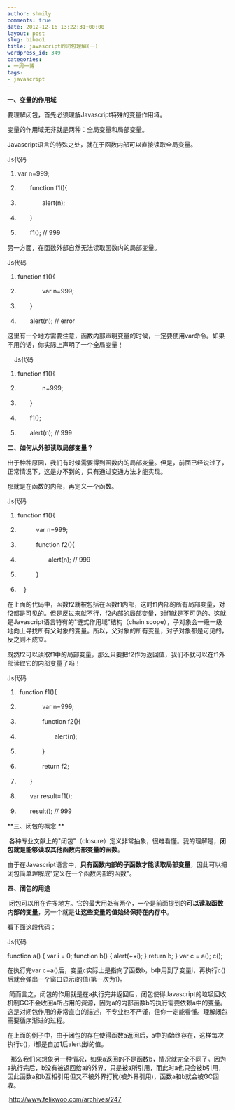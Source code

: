```yaml
---
author: shmily
comments: true
date: 2012-12-16 13:22:31+00:00
layout: post
slug: bibao1
title: javascript的闭包理解(一)
wordpress_id: 349
categories:
- 一周一博
tags:
- javascript
---
```




**一、变量的作用域**

要理解闭包，首先必须理解Javascript特殊的变量作用域。

变量的作用域无非就是两种：全局变量和局部变量。

Javascript语言的特殊之处，就在于函数内部可以直接读取全局变量。










Js代码








	
  1. var n=999;

	
  2. 　　function f1(){

	
  3. 　　　　alert(n);

	
  4. 　　}

	
  5. 　　f1(); // 999





另一方面，在函数外部自然无法读取函数内的局部变量。

Js代码






	
  1. function f1(){

	
  2. 　　　　var n=999;

	
  3. 　　}

	
  4. 　　alert(n); // error









这里有一个地方需要注意，函数内部声明变量的时候，一定要使用var命令。如果不用的话，你实际上声明了一个全局变量！








    Js代码








	
  1. function f1(){

	
  2. 　　　　n=999;

	
  3. 　　}

	
  4. 　　f1();

	
  5. 　　alert(n); // 999







**二、如何从外部读取局部变量？**

出于种种原因，我们有时候需要得到函数内的局部变量。但是，前面已经说过了，正常情况下，这是办不到的，只有通过变通方法才能实现。

那就是在函数的内部，再定义一个函数。

Js代码



	
  1. function f1(){

	
  2. 　　　var n=999;

	
  3. 　　　function f2(){

	
  4. 　　　　　alert(n); // 999

	
  5. 　　　}

	
  6. 　}


在上面的代码中，函数f2就被包括在函数f1内部，这时f1内部的所有局部变量，对f2都是可见的。但是反过来就不行，f2内部的局部变量，对f1就是不可见的。这就是Javascript语言特有的"链式作用域"结构（chain scope），子对象会一级一级地向上寻找所有父对象的变量。所以，父对象的所有变量，对子对象都是可见的，反之则不成立。

既然f2可以读取f1中的局部变量，那么只要把f2作为返回值，我们不就可以在f1外部读取它的内部变量了吗！










Js代码








	
  1.  function f1(){

	
  2. 　　　　var n=999;

	
  3. 　　　　function f2(){

	
  4. 　　　　　　alert(n);

	
  5. 　　　　}

	
  6. 　　　　return f2;

	
  7. 　　}

	
  8. 　　var result=f1();

	
  9. 　　result(); // 999





**三、闭包的概念 **





 各种专业文献上的"闭包"（closure）定义非常抽象，很难看懂。我的理解是，**闭包就是能够读取其他函数内部变量的函数**。




由于在Javascript语言中，**只有函数内部的子函数才能读取局部变量**，因此可以把闭包简单理解成"定义在一个函数内部的函数"。










**四、闭包的用途**




 闭包可以用在许多地方。它的最大用处有两个，一个是前面提到的**可以读取函数内部的变量**，另一个就是**让这些变量的值始终保持在内存中**。




看下面这段代码：













Js代码




function a() {
var i = 0;
function b() {
alert(++i);
}
return b;
}
var c = a();
c();










在执行完var c=a()后，变量c实际上是指向了函数b，b中用到了变量i，再执行c()后就会弹出一个窗口显示i的值(第一次为1)。










 简而言之，闭包的作用就是在a执行完并返回后，闭包使得Javascript的垃圾回收机制GC不会收回a所占用的资源，因为a的内部函数b的执行需要依赖a中的变量。这是对闭包作用的非常直白的描述，不专业也不严谨，但你一定能看懂。理解闭包需要循序渐进的过程。




在上面的例子中，由于闭包的存在使得函数a返回后，a中的i始终存在，这样每次执行c()，i都是自加1后alert出i的值。







  那么我们来想象另一种情况，如果a返回的不是函数b，情况就完全不同了。因为a执行完后，b没有被返回给a的外界，只是被a所引用，而此时a也只会被b引用，因此函数a和b互相引用但又不被外界打扰(被外界引用)，函数a和b就会被GC回收。







:http://www.felixwoo.com/archives/247




